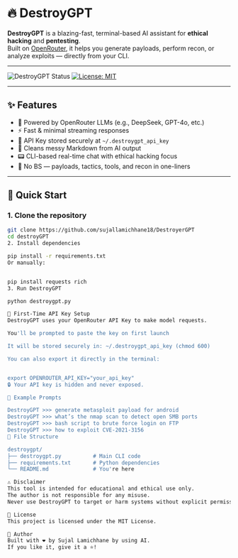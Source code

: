 # 🔥 DestroyGPT

**DestroyGPT** is a blazing-fast, terminal-based AI assistant for **ethical hacking** and **pentesting**.  
Built on [OpenRouter](https://openrouter.ai), it helps you generate payloads, perform recon, or analyze exploits — directly from your CLI.

---

![DestroyGPT Status](https://img.shields.io/badge/status-active-success?style=flat-square)
[![License: MIT](https://img.shields.io/badge/license-MIT-blue.svg?style=flat-square)](LICENSE)

---

## ✨ Features

- 🧠 Powered by OpenRouter LLMs (e.g., DeepSeek, GPT-4o, etc.)
- ⚡ Fast & minimal streaming responses
- 🔐 API Key stored securely at `~/.destroygpt_api_key`
- 🧼 Cleans messy Markdown from AI output
- 📟 CLI-based real-time chat with ethical hacking focus
- 🎯 No BS — payloads, tactics, tools, and recon in one-liners

---

## 🚀 Quick Start

### 1. Clone the repository

```bash
git clone https://github.com/sujallamichhane18/DestroyerGPT
cd destroyGPT
2. Install dependencies

pip install -r requirements.txt
Or manually:


pip install requests rich
3. Run DestroyGPT

python destroygpt.py

🔑 First-Time API Key Setup
DestroyGPT uses your OpenRouter API Key to make model requests.

You'll be prompted to paste the key on first launch

It will be stored securely in: ~/.destroygpt_api_key (chmod 600)

You can also export it directly in the terminal:


export OPENROUTER_API_KEY="your_api_key"
🔒 Your API key is hidden and never exposed.

🧪 Example Prompts

DestroyGPT >>> generate metasploit payload for android
DestroyGPT >>> what’s the nmap scan to detect open SMB ports
DestroyGPT >>> bash script to brute force login on FTP
DestroyGPT >>> how to exploit CVE-2021-3156
📁 File Structure

destroygpt/
├── destroygpt.py          # Main CLI code
├── requirements.txt       # Python dependencies
└── README.md              # You're here

⚠️ Disclaimer
This tool is intended for educational and ethical use only.
The author is not responsible for any misuse.
Never use DestroyGPT to target or harm systems without explicit permission.

📄 License
This project is licensed under the MIT License.

👤 Author
Built with ❤️ by Sujal Lamichhane by using AI.
If you like it, give it a ⭐️!
